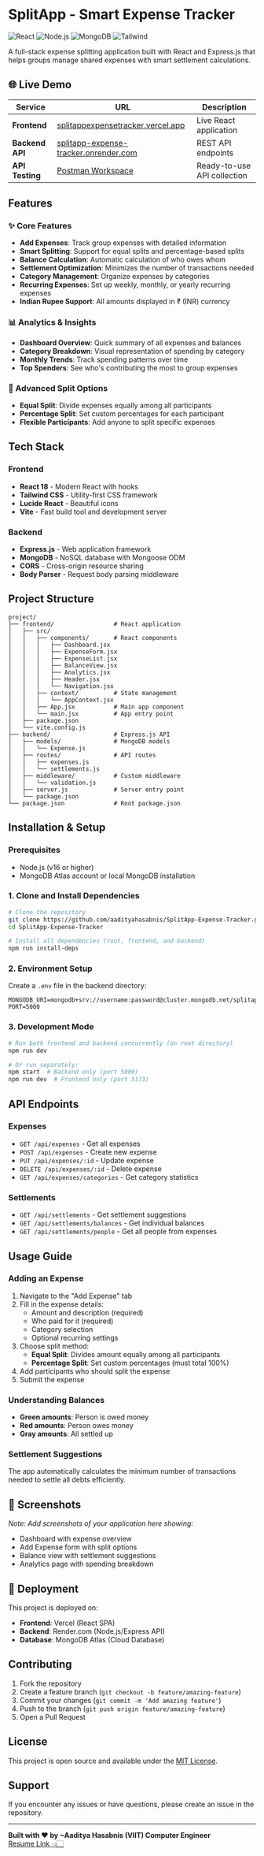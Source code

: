 # SplitApp - Smart Expense Tracker

![React](https://img.shields.io/badge/React-18-blue?logo=react)
![Node.js](https://img.shields.io/badge/Node.js-Express-green?logo=node.js)
![MongoDB](https://img.shields.io/badge/Database-MongoDB-brightgreen?logo=mongodb)
![Tailwind](https://img.shields.io/badge/CSS-Tailwind-blue?logo=tailwindcss)

A full-stack expense splitting application built with React and Express.js that helps groups manage shared expenses with smart settlement calculations.

## 🌐 Live Demo

| Service | URL | Description |
|---------|-----|-------------|
| **Frontend** | [splitappexpensetracker.vercel.app](https://splitappexpensetracker.vercel.app) | Live React application |
| **Backend API** | [splitapp-expense-tracker.onrender.com](https://splitapp-expense-tracker.onrender.com) | REST API endpoints |
| **API Testing** | [Postman Workspace](https://www.postman.com/aadityahasabnis/splitapp-postman-api-testing) | Ready-to-use API collection |

## Features

### ✨ Core Features

- **Add Expenses**: Track group expenses with detailed information
- **Smart Splitting**: Support for equal splits and percentage-based splits
- **Balance Calculation**: Automatic calculation of who owes whom
- **Settlement Optimization**: Minimizes the number of transactions needed
- **Category Management**: Organize expenses by categories
- **Recurring Expenses**: Set up weekly, monthly, or yearly recurring expenses
- **Indian Rupee Support**: All amounts displayed in ₹ (INR) currency

### 📊 Analytics & Insights

- **Dashboard Overview**: Quick summary of all expenses and balances
- **Category Breakdown**: Visual representation of spending by category
- **Monthly Trends**: Track spending patterns over time
- **Top Spenders**: See who's contributing the most to group expenses

### 🎯 Advanced Split Options

- **Equal Split**: Divide expenses equally among all participants
- **Percentage Split**: Set custom percentages for each participant
- **Flexible Participants**: Add anyone to split specific expenses

## Tech Stack

### Frontend

- **React 18** - Modern React with hooks
- **Tailwind CSS** - Utility-first CSS framework
- **Lucide React** - Beautiful icons
- **Vite** - Fast build tool and development server

### Backend

- **Express.js** - Web application framework
- **MongoDB** - NoSQL database with Mongoose ODM
- **CORS** - Cross-origin resource sharing
- **Body Parser** - Request body parsing middleware

## Project Structure

```text
project/
├── frontend/                 # React application
│   ├── src/
│   │   ├── components/       # React components
│   │   │   ├── Dashboard.jsx
│   │   │   ├── ExpenseForm.jsx
│   │   │   ├── ExpenseList.jsx
│   │   │   ├── BalanceView.jsx
│   │   │   ├── Analytics.jsx
│   │   │   ├── Header.jsx
│   │   │   └── Navigation.jsx
│   │   ├── context/          # State management
│   │   │   └── AppContext.jsx
│   │   ├── App.jsx           # Main app component
│   │   └── main.jsx          # App entry point
│   ├── package.json
│   └── vite.config.js
├── backend/                  # Express.js API
│   ├── models/               # MongoDB models
│   │   └── Expense.js
│   ├── routes/               # API routes
│   │   ├── expenses.js
│   │   └── settlements.js
│   ├── middleware/           # Custom middleware
│   │   └── validation.js
│   ├── server.js             # Server entry point
│   └── package.json
└── package.json              # Root package.json
```

## Installation & Setup

### Prerequisites

- Node.js (v16 or higher)
- MongoDB Atlas account or local MongoDB installation

### 1. Clone and Install Dependencies

```bash
# Clone the repository
git clone https://github.com/aadityahasabnis/SplitApp-Expense-Tracker.git
cd SplitApp-Expense-Tracker

# Install all dependencies (root, frontend, and backend)
npm run install-deps
```

### 2. Environment Setup

Create a `.env` file in the backend directory:

```env
MONGODB_URI=mongodb+srv://username:password@cluster.mongodb.net/splitapp
PORT=5000
```

### 3. Development Mode

```bash
# Run both frontend and backend concurrently (on root directory)
npm run dev 

# Or run separately:
npm start  # Backend only (port 5000)
npm run dev  # Frontend only (port 5173)
```



## API Endpoints

### Expenses

- `GET /api/expenses` - Get all expenses
- `POST /api/expenses` - Create new expense
- `PUT /api/expenses/:id` - Update expense
- `DELETE /api/expenses/:id` - Delete expense
- `GET /api/expenses/categories` - Get category statistics

### Settlements

- `GET /api/settlements` - Get settlement suggestions
- `GET /api/settlements/balances` - Get individual balances
- `GET /api/settlements/people` - Get all people from expenses

## Usage Guide

### Adding an Expense

1. Navigate to the "Add Expense" tab
2. Fill in the expense details:
   - Amount and description (required)
   - Who paid for it (required)
   - Category selection
   - Optional recurring settings
3. Choose split method:
   - **Equal Split**: Divides amount equally among all participants
   - **Percentage Split**: Set custom percentages (must total 100%)
4. Add participants who should split the expense
5. Submit the expense

### Understanding Balances

- **Green amounts**: Person is owed money
- **Red amounts**: Person owes money
- **Gray amounts**: All settled up

### Settlement Suggestions

The app automatically calculates the minimum number of transactions needed to settle all debts efficiently.

## 📸 Screenshots

*Note: Add screenshots of your application here showing:*

- Dashboard with expense overview
- Add Expense form with split options
- Balance view with settlement suggestions
- Analytics page with spending breakdown

## 🚀 Deployment

This project is deployed on:

- **Frontend**: Vercel (React SPA)
- **Backend**: Render.com (Node.js/Express API)
- **Database**: MongoDB Atlas (Cloud Database)

## Contributing

1. Fork the repository
2. Create a feature branch (`git checkout -b feature/amazing-feature`)
3. Commit your changes (`git commit -m 'Add amazing feature'`)
4. Push to the branch (`git push origin feature/amazing-feature`)
5. Open a Pull Request

## License

This project is open source and available under the [MIT License](LICENSE).

## Support

If you encounter any issues or have questions, please create an issue in the repository.

---

**Built with ❤️ by ~Aaditya Hasabnis (VIIT) Computer Engineer**  
[Resume Link 👈🏻](https://drive.google.com/file/d/1C-K2_uOi1GOMG5peOuFWL0IMf63DBlwV/view)